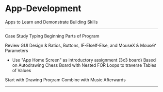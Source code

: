 # App-Development
Apps to Learn and Demonstrate Building Skills


---

Case Study
Typing Beginning Parts of Program

Review GUI Design & Ratios, Buttons, IF-ElseIf-Else, and MouseX & MouseY Parameters
- Use "App Home Screen" as introductory assignment (3x3 board)
  Based on Autodrawing Chess Board with Nested FOR Loops to traverse Tables of Values

Start with Drawing Program
Combine with Music Afterwards


---
